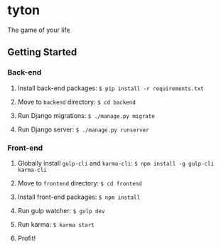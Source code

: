 # tyton
The game of your life

## Getting Started

### Back-end

1. Install back-end packages: `$ pip install -r requirements.txt`

2. Move to `backend` directory: `$ cd backend`

3. Run Django migrations: `$ ./manage.py migrate`

4. Run Django server: `$ ./manage.py runserver`

### Front-end

1. Globally install `gulp-cli` and `karma-cli`: `$ npm install -g gulp-cli karma-cli`

2. Move to `frontend` directory: `$ cd frontend`

3. Install front-end packages: `$ npm install`

4. Run gulp watcher: `$ gulp dev`

5. Run karma: `$ karma start`

6. Profit!
